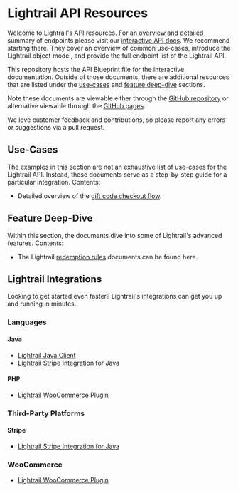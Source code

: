 # Lightrail API Resources

Welcome to Lightrail's API resources. For an overview and detailed summary of endpoints please visit our [interactive API docs](https://www.lightrail.com/docs). We recommend starting there.
They cover an overview of common use-cases, introduce the Lightrail object model, and provide the full endpoint list of the Lightrail API.
  
This repository hosts the API Blueprint file for the interactive documentation. Outside of those documents, there are additional resources that are listed under the [use-cases](/use-cases) and [feature deep-dive](/feature-deep-dive) sections.

Note these documents are viewable either through the [GitHub repository](https://github.com/Giftbit/Lightrail-API-Docs) or alternative viewable through the [GitHub pages](https://giftbit.github.io/Lightrail-API-Docs/).
  
We love customer feedback and contributions, so please report any errors or suggestions via a pull request.

## Use-Cases
The examples in this section are not an exhaustive list of use-cases for the Lightrail API. 
Instead, these documents serve as a step-by-step guide for a particular integration. Contents:
- Detailed overview of the [gift code checkout flow](/use-cases/giftcode-checkout.md).
    
## Feature Deep-Dive
Within this section, the documents dive into some of Lightrail's advanced features. Contents: 
- The Lightrail [redemption rules](/feature-deep-dive/RedemptionRules.md) documents can be found here. 


## Lightrail Integrations
Looking to get started even faster? Lightrail's integrations can get you up and running in minutes. 

### Languages

#### Java

- [Lightrail Java Client](https://github.com/Giftbit/lightrail-client-java)
- [Lightrail Stripe Integration for Java](https://github.com/Giftbit/lightrail-stripe-java)

#### PHP

- [Lightrail WooCommerce Plugin](https://wordpress.org/plugins/lightrail-for-woocommerce/)

### Third-Party Platforms

#### Stripe

- [Lightrail Stripe Integration for Java](https://github.com/Giftbit/lightrail-stripe-java)

### WooCommerce

- [Lightrail WooCommerce Plugin](https://wordpress.org/plugins/lightrail-for-woocommerce/)


 





